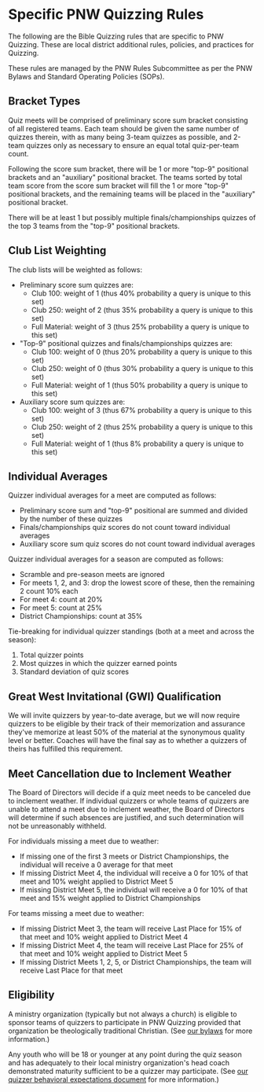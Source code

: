 # Specific PNW Quizzing Rules

The following are the Bible Quizzing rules that are specific to PNW Quizzing. These are local district additional rules, policies, and practices for Quizzing.

These rules are managed by the PNW Rules Subcommittee as per the PNW Bylaws and Standard Operating Policies (SOPs).

## Bracket Types

Quiz meets will be comprised of preliminary score sum bracket consisting of all registered teams. Each team should be given the same number of quizzes therein, with as many being 3-team quizzes as possible, and 2-team quizzes only as necessary to ensure an equal total quiz-per-team count.

Following the score sum bracket, there will be 1 or more "top-9" positional brackets and an "auxiliary" positional bracket. The teams sorted by total team score from the score sum bracket will fill the 1 or more "top-9" positional brackets, and the remaining teams will be placed in the "auxiliary" positional bracket.

There will be at least 1 but possibly multiple finals/championships quizzes of the top 3 teams from the "top-9" positional brackets.

## Club List Weighting

The club lists will be weighted as follows:

- Preliminary score sum quizzes are:
    - Club 100: weight of 1 (thus 40% probability a query is unique to this set)
    - Club 250: weight of 2 (thus 35% probability a query is unique to this set)
    - Full Material: weight of 3 (thus 25% probability a query is unique to this set)
- "Top-9" positional quizzes and finals/championships quizzes are:
    - Club 100: weight of 0 (thus 20% probability a query is unique to this set)
    - Club 250: weight of 0 (thus 30% probability a query is unique to this set)
    - Full Material: weight of 1 (thus 50% probability a query is unique to this set)
- Auxiliary score sum quizzes are:
    - Club 100: weight of 3 (thus 67% probability a query is unique to this set)
    - Club 250: weight of 2 (thus 25% probability a query is unique to this set)
    - Full Material: weight of 1 (thus 8% probability a query is unique to this set)

## Individual Averages

Quizzer individual averages for a meet are computed as follows:

- Preliminary score sum and "top-9" positional are summed and divided by the number of these quizzes
- Finals/championships quiz scores do not count toward individual averages
- Auxiliary score sum quiz scores do not count toward individual averages

<!--

- Auxiliary score sum quiz scores are summed and divided by the number of these quizzes and weighted at 1 standard distribution left-shifted of the "top-9" positional relative total score

-->

Quizzer individual averages for a season are computed as follows:

- Scramble and pre-season meets are ignored
- For meets 1, 2, and 3: drop the lowest score of these, then the remaining 2 count 10% each
- For meet 4: count at 20%
- For meet 5: count at 25%
- District Championships: count at 35%

Tie-breaking for individual quizzer standings (both at a meet and across the season):

1. Total quizzer points
2. Most quizzes in which the quizzer earned points
3. Standard deviation of quiz scores

## Great West Invitational (GWI) Qualification

We will invite quizzers by year-to-date average, but we will now require quizzers to be eligible by their track of their memorization and assurance they've memorize at least 50% of the material at the synonymous quality level or better. Coaches will have the final say as to whether a quizzers of theirs has fulfilled this requirement.

## Meet Cancellation due to Inclement Weather

The Board of Directors will decide if a quiz meet needs to be canceled due to inclement weather. If individual quizzers or whole teams of quizzers are unable to attend a meet due to inclement weather, the Board of Directors will determine if such absences are justified, and such determination will not be unreasonably withheld.

For individuals missing a meet due to weather:

- If missing one of the first 3 meets or District Championships, the individual will receive a 0 average for that meet
- If missing District Meet 4, the individual will receive a 0 for 10% of that meet and 10% weight applied to District Meet 5
- If missing District Meet 5, the individual will receive a 0 for 10% of that meet and 15% weight applied to District Championships

For teams missing a meet due to weather:

- If missing District Meet 3, the team will receive Last Place for 15% of that meet and 10% weight applied to District Meet 4
- If missing District Meet 4, the team will receive Last Place for 25% of that meet and 10% weight applied to District Meet 5
- If missing District Meets 1, 2, 5, or District Championships, the team will receive Last Place for that meet

## Eligibility

A ministry organization (typically but not always a church) is eligible to sponsor teams of quizzers to participate in PNW Quizzing provided that organization be theologically traditional Christian. (See [our bylaws](/district_governance/bylaws.md) for more information.)

Any youth who will be 18 or younger at any point during the quiz season and has adequately to their local ministry organization's head coach demonstrated maturity sufficient to be a quizzer may participate. (See [our quizzer behavioral expectations document](/district_governance/behavioral_expectations.md) for more information.)
